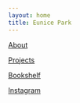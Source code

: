 ```yaml
---
layout: home
title: Eunice Park
---
```


[About](https://jyeunicepark.github.io/about.md)

[Projects](https://jyeunicepark.github.io/project.md)

[Bookshelf](https://jyeunicepark.github.io/bookshelf.md)

[Instagram](https://www.instagram.com/alwayscarryabo0k)


